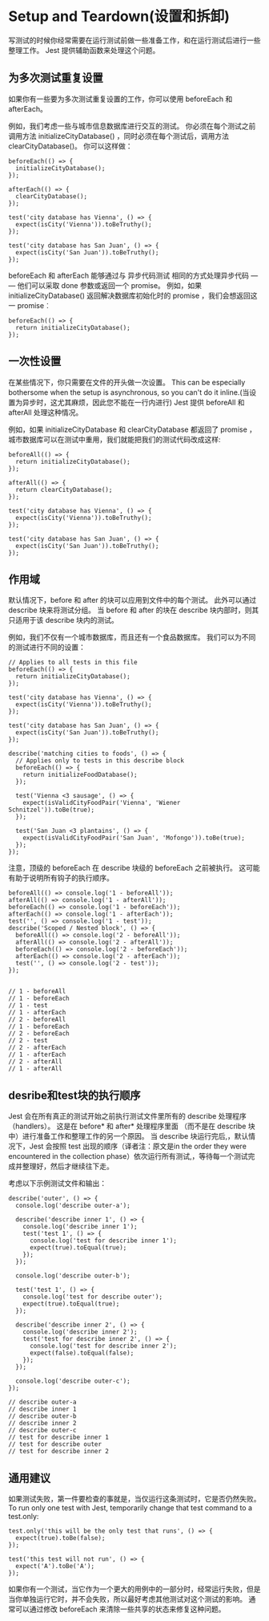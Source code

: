 # Setup and Teardown(设置和拆卸)

写测试的时候你经常需要在运行测试前做一些准备工作，和在运行测试后进行一些整理工作。 Jest 提供辅助函数来处理这个问题。

## 为多次测试重复设置

如果你有一些要为多次测试重复设置的工作，你可以使用 beforeEach 和 afterEach。

例如，我们考虑一些与城市信息数据库进行交互的测试。 你必须在每个测试之前调用方法 initializeCityDatabase() ，同时必须在每个测试后，调用方法 clearCityDatabase()。 你可以这样做：

```
beforeEach(() => {
  initializeCityDatabase();
});

afterEach(() => {
  clearCityDatabase();
});

test('city database has Vienna', () => {
  expect(isCity('Vienna')).toBeTruthy();
});

test('city database has San Juan', () => {
  expect(isCity('San Juan')).toBeTruthy();
});
```

beforeEach 和 afterEach 能够通过与 异步代码测试 相同的方式处理异步代码 — — 他们可以采取 done 参数或返回一个 promise。 例如，如果 initializeCityDatabase() 返回解决数据库初始化时的 promise ，我们会想返回这一 promise︰

```
beforeEach(() => {
  return initializeCityDatabase();
});
```

## 一次性设置

在某些情况下，你只需要在文件的开头做一次设置。 This can be especially bothersome when the setup is asynchronous, so you can't do it inline.(当设置为异步时，这尤其麻烦，因此您不能在一行内进行) Jest 提供 beforeAll 和 afterAll 处理这种情况。

例如，如果 initializeCityDatabase 和 clearCityDatabase 都返回了 promise ，城市数据库可以在测试中重用，我们就能把我们的测试代码改成这样:

```
beforeAll(() => {
  return initializeCityDatabase();
});

afterAll(() => {
  return clearCityDatabase();
});

test('city database has Vienna', () => {
  expect(isCity('Vienna')).toBeTruthy();
});

test('city database has San Juan', () => {
  expect(isCity('San Juan')).toBeTruthy();
});
```

## 作用域

默认情况下，before 和 after 的块可以应用到文件中的每个测试。 此外可以通过 describe 块来将测试分组。 当 before 和 after 的块在 describe 块内部时，则其只适用于该 describe 块内的测试。

例如，我们不仅有一个城市数据库，而且还有一个食品数据库。 我们可以为不同的测试进行不同的设置：

```
// Applies to all tests in this file
beforeEach(() => {
  return initializeCityDatabase();
});

test('city database has Vienna', () => {
  expect(isCity('Vienna')).toBeTruthy();
});

test('city database has San Juan', () => {
  expect(isCity('San Juan')).toBeTruthy();
});

describe('matching cities to foods', () => {
  // Applies only to tests in this describe block
  beforeEach(() => {
    return initializeFoodDatabase();
  });

  test('Vienna <3 sausage', () => {
    expect(isValidCityFoodPair('Vienna', 'Wiener Schnitzel')).toBe(true);
  });

  test('San Juan <3 plantains', () => {
    expect(isValidCityFoodPair('San Juan', 'Mofongo')).toBe(true);
  });
});
```

注意，顶级的 beforeEach 在 describe 块级的 beforeEach 之前被执行。 这可能有助于说明所有钩子的执行顺序。

```
beforeAll(() => console.log('1 - beforeAll'));
afterAll(() => console.log('1 - afterAll'));
beforeEach(() => console.log('1 - beforeEach'));
afterEach(() => console.log('1 - afterEach'));
test('', () => console.log('1 - test'));
describe('Scoped / Nested block', () => {
  beforeAll(() => console.log('2 - beforeAll'));
  afterAll(() => console.log('2 - afterAll'));
  beforeEach(() => console.log('2 - beforeEach'));
  afterEach(() => console.log('2 - afterEach'));
  test('', () => console.log('2 - test'));
});


// 1 - beforeAll
// 1 - beforeEach
// 1 - test
// 1 - afterEach
// 2 - beforeAll
// 1 - beforeEach
// 2 - beforeEach
// 2 - test
// 2 - afterEach
// 1 - afterEach
// 2 - afterAll
// 1 - afterAll
```

## desribe和test块的执行顺序

Jest 会在所有真正的测试开始之前执行测试文件里所有的 describe 处理程序（handlers）。 这是在 before* 和 after* 处理程序里面 （而不是在 describe 块中）进行准备工作和整理工作的另一个原因。 当 describe 块运行完后,，默认情况下，Jest 会按照 test 出现的顺序（译者注：原文是in the order they were encountered in the collection phase）依次运行所有测试,，等待每一个测试完成并整理好，然后才继续往下走。

考虑以下示例测试文件和输出：

```
describe('outer', () => {
  console.log('describe outer-a');

  describe('describe inner 1', () => {
    console.log('describe inner 1');
    test('test 1', () => {
      console.log('test for describe inner 1');
      expect(true).toEqual(true);
    });
  });

  console.log('describe outer-b');

  test('test 1', () => {
    console.log('test for describe outer');
    expect(true).toEqual(true);
  });

  describe('describe inner 2', () => {
    console.log('describe inner 2');
    test('test for describe inner 2', () => {
      console.log('test for describe inner 2');
      expect(false).toEqual(false);
    });
  });

  console.log('describe outer-c');
});

// describe outer-a
// describe inner 1
// describe outer-b
// describe inner 2
// describe outer-c
// test for describe inner 1
// test for describe outer
// test for describe inner 2
```

## 通用建议

如果测试失败，第一件要检查的事就是，当仅运行这条测试时，它是否仍然失败。 To run only one test with Jest, temporarily change that test command to a test.only:

```
test.only('this will be the only test that runs', () => {
  expect(true).toBe(false);
});

test('this test will not run', () => {
  expect('A').toBe('A');
});
```

如果你有一个测试，当它作为一个更大的用例中的一部分时，经常运行失败，但是当你单独运行它时，并不会失败，所以最好考虑其他测试对这个测试的影响。 通常可以通过修改 beforeEach 来清除一些共享的状态来修复这种问题。
